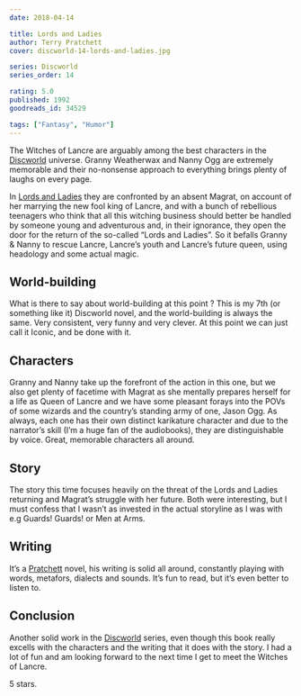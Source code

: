 ```yaml
---
date: 2018-04-14

title: Lords and Ladies
author: Terry Pratchett
cover: discworld-14-lords-and-ladies.jpg

series: Discworld
series_order: 14

rating: 5.0
published: 1992
goodreads_id: 34529

tags: ["Fantasy", "Humor"]
---
```


The Witches of Lancre are arguably among the best characters in the [Discworld](../_series/discworld.md) universe. Granny Weatherwax and Nanny Ogg are extremely memorable and their no-nonsense approach to everything brings plenty of laughs on every page.

<!--more-->

In [Lords and Ladies]() they are confronted by an absent Magrat, on account of her marrying the new fool king of Lancre, and with a bunch of rebellious teenagers who think that all this witching business should better be handled by someone young and adventurous and, in their ignorance, they open the door for the return of the so-called “Lords and Ladies”. So it befalls Granny & Nanny to rescue Lancre, Lancre’s youth and Lancre’s future queen, using headology and some actual magic.

## World-building

What is there to say about world-building at this point ? This is my 7th (or something like it) Discworld novel, and the world-building is always the same. Very consistent, very funny and very clever. At this point we can just call it Iconic, and be done with it.

## Characters

Granny and Nanny take up the forefront of the action in this one, but we also get plenty of facetime with Magrat as she mentally prepares herself for a life as Queen of Lancre and we have some pleasant forays into the POVs of some wizards and the country’s standing army of one, Jason Ogg. As always, each one has their own distinct karikature character and due to the narrator’s skill (I’m a huge fan of the audiobooks), they are distinguishable by voice. Great, memorable characters all around.

## Story

The story this time focuses heavily on the threat of the Lords and Ladies returning and Magrat’s struggle with her future. Both were interesting, but I must confess that I wasn’t as invested in the actual storyline as I was with e.g Guards! Guards! or Men at Arms.

## Writing

It’s a [Pratchett](../_authors/terry-pratchett.md) novel, his writing is solid all around, constantly playing with words, metafors, dialects and sounds. It’s fun to read, but it’s even better to listen to.

## Conclusion

Another solid work in the [Discworld](../_series/discworld.md) series, even though this book really excells with the characters and the writing that it does with the story. I had a lot of fun and am looking forward to the next time I get to meet the Witches of Lancre.

5 stars.
